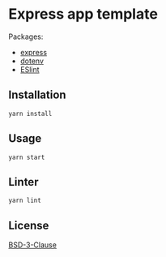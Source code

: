 # Express app template

Packages:

* [express](https://expressjs.com)
* [dotenv](https://www.npmjs.com/package/dotenv)
* [ESlint](https://www.npmjs.com/package/eslint)


## Installation

    yarn install


## Usage

    yarn start


## Linter

    yarn lint

## License

[BSD-3-Clause](LICENSE)
